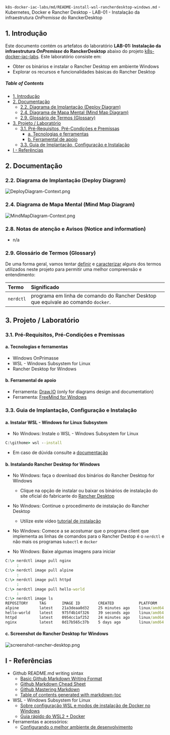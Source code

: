 `k8s-docker-iac-labs/md/README-install-wsl-rancherdesktop-windows.md` - Kubernetes, Docker e Rancher Desktop - LAB-01 - Instalação da infraestrutura _OnPremisse_ do RanckerDesktop

## 1. Introdução

Este documento contém os artefatos do laboratório **LAB-01: Instalação da infraestrutura _OnPremisse_ do RanckerDesktop** abaixo do projeto [k8s-docker-iac-labs](../README.md). Este laboratório consiste em:
* Obter os binários e instalar o Rancher Desktop em ambiente Windows
* Explorar os recursos e funcionalidades básicas do Rancher Desktop

##### Table of Contents  
- [1. Introdução](#1-introdução)
- [2. Documentação](#2-documentação)
  * [2.2. Diagrama de Implantação (Deploy Diagram)](#22-diagrama-de-implantação-deploy-diagram)
  * [2.4. Diagrama de Mapa Mental (Mind Map Diagram)](#24-diagrama-de-mapa-mental-mind-map-diagram)
  * [2.9. Glossário de Termos (Glossary)](#29-glossário-de-termos-glossary)
- [3. Projeto / Laboratório](#3-projeto--laboratório)
  * [3.1. Pré-Requisitos, Pré-Condições e Premissas](#31-pré-requisitos-pré-condições-e-premissas)
    + [a. Tecnologias e ferramentas](#a-tecnologias-e-ferramentas)
    + [b. Ferramental de apoio](#b-ferramental-de-apoio)
  * [3.3. Guia de Implantação, Configuração e Instalação](#33-guia-de-implantação-configuração-e-instalação)
- [I - Referências](#i---referências)



## 2. Documentação

### 2.2. Diagrama de Implantação (Deploy Diagram)

![DeployDiagram-Context.png](../doc/uml-diagrams/DeployDiagram-kubernetes-docker.png) 


### 2.4. Diagrama de Mapa Mental (Mind Map Diagram)

![MindMapDiagram-Context.png](../doc/mind-maps/MindMapDiagram-kubernetes-docker-install-wsl-rancherdesktop-windows.png) 


### 2.8. Notas de atenção e Avisos (Notice and information)

* n/a

### 2.9. Glossário de Termos (Glossary)

De uma forma geral, vamos tentar <ins>definir</ins> e <ins>caracterizar</ins> alguns dos termos utilizados neste projeto para permitir uma melhor compreensão e entendimento:

| Termo       | Significado                     |
| :---------- | :------------------------------ |
| `nerdctl`   | programa em linha de comando do Rancher Desktop que equivale ao comando `docker`. |


## 3. Projeto / Laboratório

### 3.1. Pré-Requisitos, Pré-Condições e Premissas

#### a. Tecnologias e ferramentas

* Windows OnPrimasse
* WSL - Windows Subsystem for Linux
* Rancher Desktop for Windows

#### b. Ferramental de apoio

* Ferramenta: [Draw.IO](https://app.diagrams.net/) (only for diagrams design and documentation)
* Ferramenta: [FreeMind for Windows](https://freemind.br.uptodown.com/windows)


### 3.3. Guia de Implantação, Configuração e Instalação

#### a. Instalar WSL - Windows for Linux Subsystem

* No Windows: Instale o WSL - Windows Subsystem for Linux

```cmd
C:\githome> wsl --install
```

* Em caso de dúvida consulte a [documentação](https://docs.microsoft.com/pt-br/windows/wsl/install)

#### b. Instalando Rancher Desktop for Windows

* No Windows: faça o download dos binários do Rancher Desktop for Windows
  * Clique na opção de instalar ou baixar os binários de instalação do site oficial do fabricante do [Rancher Desktop](https://rancherdesktop.io/)


* No Windows: Continue o procedimento de instalação do Rancher Desktop
  * Utilize este vídeo [tutorial de instalação](https://www.youtube.com/watch?v=suz9No_FHSo&t=635s)

* No Windows: Comece a se acostumar que o programa client que implementa as linhas de comandos para o Rancher Destop é o `nerdctl` e não mais os programas `kubectl` e `docker`

* No Windows: Baixe algumas imagens para iniciar

```cmd
C:\> nerdctl image pull nginx
     :
C:\> nerdctl image pull alpine
     :
C:\> nerdctl image pull httpd
     :
C:\> nerdctl image pull hello-world
     :
C:\> nerdctl image ls
REPOSITORY     TAG       IMAGE ID        CREATED           PLATFORM       SIZE
alpine         latest    21a3deaa0d32    25 minutes ago    linux/amd64    5.9 MiB
hello-world    latest    975f4b14f326    39 seconds ago    linux/amd64    20.0 KiB
httpd          latest    0954cc1af252    24 minutes ago    linux/amd64    150.1 MiB
nginx          latest    0d17b565c37b    5 days ago        linux/amd64    149.1 MiB
```

#### c. Screenshot do Rancher Desktop for Windows

![screenshot-rancher-desktop.png](../doc/screenshots/screenshot-rancher-desktop.png) 


## I - Referências

* Github README.md writing sintax
  * [Basic Github Markdown Writing Format](https://docs.github.com/pt/free-pro-team@latest/github/writing-on-github/basic-writing-and-formatting-syntax)  
  * [Github Markdown Chead Sheet](https://guides.github.com/pdfs/markdown-cheatsheet-online.pdf)
  * [Github Mastering Markdown](https://guides.github.com/features/mastering-markdown/#what)
  * [Table of contents generated with markdown-toc](http://ecotrust-canada.github.io/markdown-toc/)
* WSL - Windows Subsystem for Linux
  * [Sobre configuração WSL e modos de instalação de Docker no Windows](https://www.youtube.com/watch?v=O0HqVNkzY1Q)
  * [Guia rápido do WSL2 + Docker](https://github.com/codeedu/wsl2-docker-quickstart)
* Ferramentas e acessórios:
  * [Configurando o melhor ambiente de desenvolvimento](https://youtu.be/O0HqVNkzY1Q)
